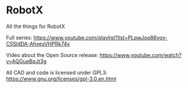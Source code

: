 # RobotX
All the things for RobotX

Full series: https://www.youtube.com/playlist?list=PLpwJoq86vov-C5SldDA-AhxesVHPRk74x

Video about the Open Source release: https://www.youtube.com/watch?v=AQGueBqJt3g

All CAD and code is licensed under GPL3: https://www.gnu.org/licenses/gpl-3.0.en.html
